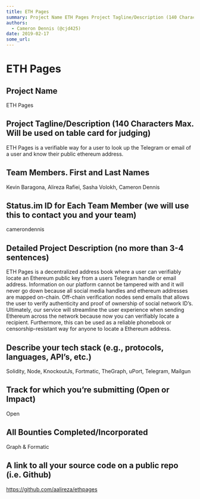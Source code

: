 ```yaml
---
title: ETH Pages
summary: Project Name ETH Pages Project Tagline/Description (140 Characters Max. Will be used on table card for judging) ETH Pages is a verifiable way for a user to look up the Telegram or email of a user and know their public ethereum address. Team Members. First and Last Names Kevin Baragona, Alireza Rafiei, Sasha Volokh, Cameron Dennis Status.im ID for Each Team Member (we will use this to contact you and your team) camerondennis Detailed Project Description (no more than 3-4 sentences) ETH Pages is a
authors:
  - Cameron Dennis (@cjd425)
date: 2019-02-17
some_url: 
---
```


# ETH Pages



## Project Name

ETH Pages

## Project Tagline/Description (140 Characters Max. Will be used on table card for judging)

ETH Pages is a verifiable way for a user to look up the Telegram or email of a user and know their public ethereum address.

## Team Members. First and Last Names

Kevin Baragona, Alireza Rafiei, Sasha Volokh, Cameron Dennis

## Status.im ID for Each Team Member (we will use this to contact you and your team)

camerondennis

## Detailed Project Description (no more than 3-4 sentences)

ETH Pages is a decentralized address book where a user can verifiably locate an Ethereum public key from a users Telegram handle or email address. Information on our platform cannot be tampered with and it will never go down because all social media handles and ethereum addresses are mapped on-chain. Off-chain verification nodes send emails that allows the user to verify authenticity and proof of ownership of social network ID’s. Ultimately, our service will streamline the user experience when sending Ethereum across the network because now you can verifiably locate a recipient.  Furthermore, this can be used as a reliable phonebook or censorship-resistant way for anyone to locate a Ethereum address. 

## Describe your tech stack (e.g., protocols, languages, API’s, etc.)

Solidity, Node, KnockoutJs, Fortmatic, TheGraph, uPort, Telegram, Mailgun

## Track for which you’re submitting (Open or Impact)

Open

## All Bounties Completed/Incorporated

Graph & Formatic 

## A link to all your source code on a public repo (i.e. Github)

https://github.com/aalireza/ethpages


